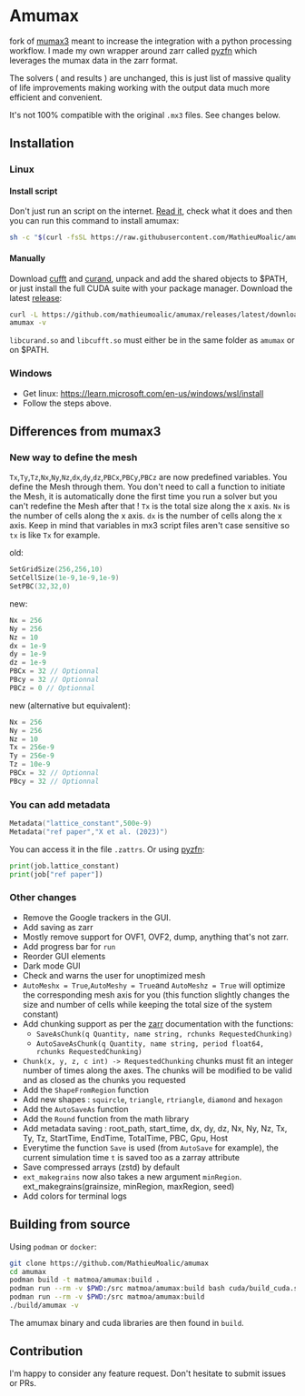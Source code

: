 # Amumax

fork of [mumax3](https://github.com/mumax/3) meant to increase the integration with a python processing workflow. I made my own wrapper around zarr called [pyzfn](https://github.com/MathieuMoalic/pyzfn) which leverages the mumax data in the zarr format.

The solvers ( and results ) are unchanged, this is just list of massive quality of life improvements making working with the output data much more efficient and convenient.

It's not 100% compatible with the original `.mx3` files. See changes below.

## Installation

### Linux

#### Install script

Don't just run an script on the internet. [Read it](https://raw.githubusercontent.com/MathieuMoalic/amumax/main/install.sh), check what it does and then you can run this command to install amumax:

```bash
sh -c "$(curl -fsSL https://raw.githubusercontent.com/MathieuMoalic/amumax/main/install.sh)
```

#### Manually

Download [cufft](https://developer.download.nvidia.com/compute/cuda/redist/libcufft/linux-x86_64/) and [curand](https://developer.download.nvidia.com/compute/cuda/redist/libcurand/linux-x86_64/), unpack and add the shared objects to $PATH, or just install the full CUDA suite with your package manager.
Download the latest [release](https://github.com/MathieuMoalic/amumax/releases/):

```bash
curl -L https://github.com/mathieumoalic/amumax/releases/latest/download/amumax > amumax
amumax -v
```

`libcurand.so` and `libcufft.so` must either be in the same folder as `amumax` or on $PATH.

### Windows

- Get linux: https://learn.microsoft.com/en-us/windows/wsl/install
- Follow the steps above.

## Differences from mumax3

### New way to define the mesh

`Tx`,`Ty`,`Tz`,`Nx`,`Ny`,`Nz`,`dx`,`dy`,`dz`,`PBCx`,`PBCy`,`PBCz` are now predefined variables. You define the Mesh through them. You don't need to call a function to initiate the Mesh, it is automatically done the first time you run a solver but you can't redefine the Mesh after that !
`Tx` is the total size along the x axis. `Nx` is the number of cells along the x axis. `dx` is the number of cells along the x axis. Keep in mind that variables in mx3 script files aren't case sensitive so `tx` is like `Tx` for example.

old:

```go
SetGridSize(256,256,10)
SetCellSize(1e-9,1e-9,1e-9)
SetPBC(32,32,0)
```

new:

```go
Nx = 256
Ny = 256
Nz = 10
dx = 1e-9
dy = 1e-9
dz = 1e-9
PBCx = 32 // Optionnal
PBcy = 32 // Optionnal
PBCz = 0 // Optionnal
```

new (alternative but equivalent):

```go
Nx = 256
Ny = 256
Nz = 10
Tx = 256e-9
Ty = 256e-9
Tz = 10e-9
PBCx = 32 // Optionnal
PBcy = 32 // Optionnal
```

### You can add metadata

```go
Metadata("lattice_constant",500e-9)
Metadata("ref paper","X et al. (2023)")
```

You can access it in the file `.zattrs`. Or using [pyzfn](https://github.com/MathieuMoalic/pyzfn):

```python
print(job.lattice_constant)
print(job["ref paper"])
```

### Other changes

- Remove the Google trackers in the GUI.
- Add saving as zarr
- Mostly remove support for OVF1, OVF2, dump, anything that's not zarr.
- Add progress bar for `run`
- Reorder GUI elements
- Dark mode GUI
- Check and warns the user for unoptimized mesh
- `AutoMeshx = True`,`AutoMeshy = True`and `AutoMeshz = True` will optimize the corresponding mesh axis for you (this function slightly changes the size and number of cells while keeping the total size of the system constant)
- Add chunking support as per the [zarr](https://zarr.readthedocs.io/en/stable/) documentation with the functions:
  - `SaveAsChunk(q Quantity, name string, rchunks RequestedChunking)`
  - `AutoSaveAsChunk(q Quantity, name string, period float64, rchunks RequestedChunking)`
- `Chunk(x, y, z, c int) -> RequestedChunking` chunks must fit an integer number of times along the axes. The chunks will be modified to be valid and as closed as the chunks you requested
- Add the `ShapeFromRegion` function
- Add new shapes : `squircle`, `triangle`, `rtriangle`, `diamond` and `hexagon`
- Add the `AutoSaveAs` function
- Add the `Round` function from the math library
- Add metadata saving : root_path, start_time, dx, dy, dz, Nx, Ny, Nz, Tx, Ty, Tz, StartTime, EndTime, TotalTime, PBC, Gpu, Host
- Everytime the function `Save` is used (from `AutoSave` for example), the current simulation time `t` is saved too as a zarray attribute
- Save compressed arrays (zstd) by default
- `ext_makegrains` now also takes a new argument `minRegion`. ext_makegrains(grainsize, minRegion, maxRegion, seed)
- Add colors for terminal logs

## Building from source

Using `podman` or `docker`:

```bash
git clone https://github.com/MathieuMoalic/amumax
cd amumax
podman build -t matmoa/amumax:build .
podman run --rm -v $PWD:/src matmoa/amumax:build bash cuda/build_cuda.sh
podman run --rm -v $PWD:/src matmoa/amumax:build
./build/amumax -v
```

The amumax binary and cuda libraries are then found in `build`.

## Contribution

I'm happy to consider any feature request. Don't hesitate to submit issues or PRs.
